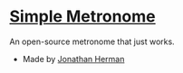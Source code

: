 # [Simple Metronome](https://simplemetronome.github.io)
An open-source metronome that just works.

- Made by [Jonathan Herman](https://jonthesquirrel.github.io)
